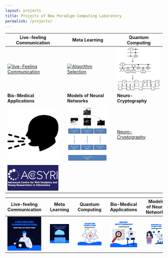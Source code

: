 ```yaml
---
layout: projects
title: Projects of New Paradigm Computing Laboratory
permalink: /projects/
---
```


| Live-feeling Communication             |  | Meta Learning                   |  | Quantum Computing |
|  ----  | ---- | ----  | ---- | ----  |
| [![live-Feeling Communication](/images/thehubs.png)](/projects/lfc) | | [![Algorithm Selection](/images/platform1s.png)](/projects/as) | | [![Quantum Computing](/images/time_expansion_circuit.png)](/projects/quantum)|
| **Bio-Medical Applications** | | **Models of Neural Networks** | |**Neuro-Cryptography** |
| [![Bio-Medical Data Collection and Analysis](/images/cough.png)](/projects/biomed)| | [![Optimal Models of Neural Networks](/images/Common_classifier.png)](/projects/ai) | | [Neuro-Cryptography](/projects/neurocrypt)|
|[![ACESYRI](/images/acesyri_logo4_comp-1.png)](/projects/acesyri)|




| Live-feeling Communication             |  | Meta Learning                   |  | Quantum Computing | | **Bio-Medical Applications** | | **Models of Neural Networks** | |**Neuro-Cryptography** | | **ACeSYRI** |
|  ----  | ---- | ----  | ---- | ----  |  ----  | ---- | ----  | ---- | ----  |  ----  | ---- | ----  |
| [![live-Feeling Communication](/images/1.png)](/projects/lfc) | | [![Algorithm Selection](/images/2.png)](/projects/as) | | [![Quantum Computing](/images/4.png)](/projects/quantum)|| [![Bio-Medical Data Collection and Analysis](/images/3.png)](/projects/biomed)| | [![Optimal Models of Neural Networks](/images/5.png)](/projects/ai) | | [Neuro-Cryptography](/images/6.png)(/projects/neurocrypt)||[![ACESYRI](/images/7.png)](/projects/acesyri)|







